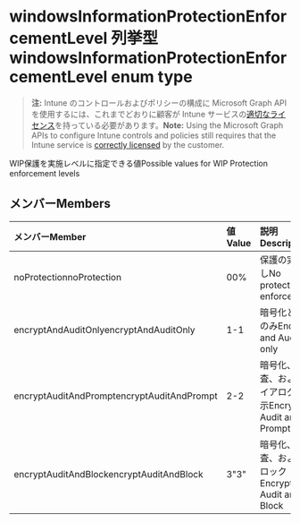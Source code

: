 # <a name="windowsinformationprotectionenforcementlevel-enum-type"></a><span data-ttu-id="ceb9e-101">windowsInformationProtectionEnforcementLevel 列挙型</span><span class="sxs-lookup"><span data-stu-id="ceb9e-101">windowsInformationProtectionEnforcementLevel enum type</span></span>

> <span data-ttu-id="ceb9e-102">**注:** Intune のコントロールおよびポリシーの構成に Microsoft Graph API を使用するには、これまでどおりに顧客が Intune サービスの[適切なライセンス](https://go.microsoft.com/fwlink/?linkid=839381)を持っている必要があります。</span><span class="sxs-lookup"><span data-stu-id="ceb9e-102">**Note:** Using the Microsoft Graph APIs to configure Intune controls and policies still requires that the Intune service is [correctly licensed](https://go.microsoft.com/fwlink/?linkid=839381) by the customer.</span></span>

<span data-ttu-id="ceb9e-103">WIP保護を実施レベルに指定できる値</span><span class="sxs-lookup"><span data-stu-id="ceb9e-103">Possible values for WIP Protection enforcement levels</span></span>
## <a name="members"></a><span data-ttu-id="ceb9e-104">メンバー</span><span class="sxs-lookup"><span data-stu-id="ceb9e-104">Members</span></span>
|<span data-ttu-id="ceb9e-105">メンバー</span><span class="sxs-lookup"><span data-stu-id="ceb9e-105">Member</span></span>|<span data-ttu-id="ceb9e-106">値</span><span class="sxs-lookup"><span data-stu-id="ceb9e-106">Value</span></span>|<span data-ttu-id="ceb9e-107">説明</span><span class="sxs-lookup"><span data-stu-id="ceb9e-107">Description</span></span>|
|:---|:---|:---|
|<span data-ttu-id="ceb9e-108">noProtection</span><span class="sxs-lookup"><span data-stu-id="ceb9e-108">noProtection</span></span>|<span data-ttu-id="ceb9e-109">0</span><span class="sxs-lookup"><span data-stu-id="ceb9e-109">0%</span></span>|<span data-ttu-id="ceb9e-110">保護の実施なし</span><span class="sxs-lookup"><span data-stu-id="ceb9e-110">No protection enforcement</span></span>|
|<span data-ttu-id="ceb9e-111">encryptAndAuditOnly</span><span class="sxs-lookup"><span data-stu-id="ceb9e-111">encryptAndAuditOnly</span></span>|<span data-ttu-id="ceb9e-112">1</span><span class="sxs-lookup"><span data-stu-id="ceb9e-112">-1</span></span>|<span data-ttu-id="ceb9e-113">暗号化と監査のみ</span><span class="sxs-lookup"><span data-stu-id="ceb9e-113">Encrypt and Audit only</span></span>|
|<span data-ttu-id="ceb9e-114">encryptAuditAndPrompt</span><span class="sxs-lookup"><span data-stu-id="ceb9e-114">encryptAuditAndPrompt</span></span>|<span data-ttu-id="ceb9e-115">2</span><span class="sxs-lookup"><span data-stu-id="ceb9e-115">-2</span></span>|<span data-ttu-id="ceb9e-116">暗号化、監査、およびダイアログの表示</span><span class="sxs-lookup"><span data-stu-id="ceb9e-116">Encrypt, Audit and Prompt</span></span>|
|<span data-ttu-id="ceb9e-117">encryptAuditAndBlock</span><span class="sxs-lookup"><span data-stu-id="ceb9e-117">encryptAuditAndBlock</span></span>|<span data-ttu-id="ceb9e-118">3</span><span class="sxs-lookup"><span data-stu-id="ceb9e-118">"3"</span></span>|<span data-ttu-id="ceb9e-119">暗号化、監査、およびブロック</span><span class="sxs-lookup"><span data-stu-id="ceb9e-119">Encrypt, Audit and Block</span></span>|




